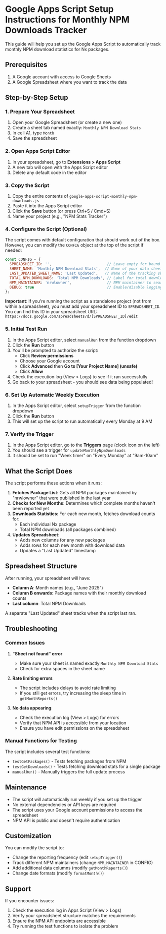 # Google Apps Script Setup Instructions for Monthly NPM Downloads Tracker

This guide will help you set up the Google Apps Script to automatically track monthly NPM download statistics for Nx packages.

## Prerequisites

1. A Google account with access to Google Sheets
2. A Google Spreadsheet where you want to track the data

## Step-by-Step Setup

### 1. Prepare Your Spreadsheet

1. Open your Google Spreadsheet (or create a new one)
2. Create a sheet tab named exactly: `Monthly NPM Download Stats`
3. In cell A1, type `Month`
4. Save the spreadsheet

### 2. Open Apps Script Editor

1. In your spreadsheet, go to **Extensions > Apps Script**
2. A new tab will open with the Apps Script editor
3. Delete any default code in the editor

### 3. Copy the Script

1. Copy the entire contents of `google-apps-script-monthly-npm-downloads.js`
2. Paste it into the Apps Script editor
3. Click the **Save** button (or press Ctrl+S / Cmd+S)
4. Name your project (e.g., "NPM Stats Tracker")

### 4. Configure the Script (Optional)

The script comes with default configuration that should work out of the box. However, you can modify the `CONFIG` object at the top of the script if needed:

```javascript
const CONFIG = {
  SPREADSHEET_ID: '',                         // Leave empty for bound scripts
  SHEET_NAME: 'Monthly NPM Download Stats',  // Name of your data sheet
  LAST_UPDATED_SHEET_NAME: 'Last Updated',   // Name of the tracking sheet
  TOTAL_NPM_DOWNLOADS: 'Total NPM Downloads', // Label for total downloads
  NPM_MAINTAINER: 'nrwlowner',                // NPM maintainer to search
  DEBUG: true                                 // Enable/disable logging
};
```

**Important**: If you're running the script as a standalone project (not from within a spreadsheet), you must add your spreadsheet ID to `SPREADSHEET_ID`. You can find this ID in your spreadsheet URL: `https://docs.google.com/spreadsheets/d/[SPREADSHEET_ID]/edit`

### 5. Initial Test Run

1. In the Apps Script editor, select `manualRun` from the function dropdown
2. Click the **Run** button
3. You'll be prompted to authorize the script:
   - Click **Review permissions**
   - Choose your Google account
   - Click **Advanced** then **Go to [Your Project Name] (unsafe)**
   - Click **Allow**
4. Check the execution log (View > Logs) to see if it ran successfully
5. Go back to your spreadsheet - you should see data being populated!

### 6. Set Up Automatic Weekly Execution

1. In the Apps Script editor, select `setupTrigger` from the function dropdown
2. Click the **Run** button
3. This will set up the script to run automatically every Monday at 9 AM

### 7. Verify the Trigger

1. In the Apps Script editor, go to the **Triggers** page (clock icon on the left)
2. You should see a trigger for `updateMonthlyNpmDownloads`
3. It should be set to run "Week timer" on "Every Monday" at "9am-10am"

## What the Script Does

The script performs these actions when it runs:

1. **Fetches Package List**: Gets all NPM packages maintained by "nrwlowner" that were published in the last year
2. **Checks for New Months**: Determines which complete months haven't been reported yet
3. **Downloads Statistics**: For each new month, fetches download counts for:
   - Each individual Nx package
   - Total NPM downloads (all packages combined)
4. **Updates Spreadsheet**: 
   - Adds new columns for any new packages
   - Adds rows for each new month with download data
   - Updates a "Last Updated" timestamp

## Spreadsheet Structure

After running, your spreadsheet will have:

- **Column A**: Month names (e.g., "June 2025")
- **Column B onwards**: Package names with their monthly download counts
- **Last column**: Total NPM Downloads

A separate "Last Updated" sheet tracks when the script last ran.

## Troubleshooting

### Common Issues

1. **"Sheet not found" error**
   - Make sure your sheet is named exactly `Monthly NPM Download Stats`
   - Check for extra spaces in the sheet name

2. **Rate limiting errors**
   - The script includes delays to avoid rate limiting
   - If you still get errors, try increasing the sleep time in `getMonthReports()`

3. **No data appearing**
   - Check the execution log (View > Logs) for errors
   - Verify that NPM API is accessible from your location
   - Ensure you have edit permissions on the spreadsheet

### Manual Functions for Testing

The script includes several test functions:

- `testGetPackages()` - Tests fetching packages from NPM
- `testGetDownloads()` - Tests fetching download stats for a single package
- `manualRun()` - Manually triggers the full update process

## Maintenance

- The script will automatically run weekly if you set up the trigger
- No external dependencies or API keys are required
- The script uses your Google account permissions to access the spreadsheet
- NPM API is public and doesn't require authentication

## Customization

You can modify the script to:

- Change the reporting frequency (edit `setupTrigger()`)
- Track different NPM maintainers (change `NPM_MAINTAINER` in CONFIG)
- Add additional data columns (modify `getMonthReports()`)
- Change date formats (modify `formatMonth()`)

## Support

If you encounter issues:

1. Check the execution log in Apps Script (View > Logs)
2. Verify your spreadsheet structure matches the requirements
3. Ensure the NPM API endpoints are accessible
4. Try running the test functions to isolate the problem